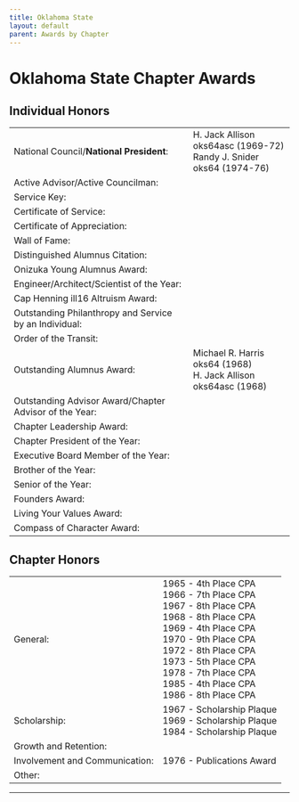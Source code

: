 ```yaml
---
title: Oklahoma State
layout: default
parent: Awards by Chapter
---
```


<link rel="stylesheet" href="{{ '/assets/css/by_chapter.css' | relative_url }}">

# Oklahoma State Chapter Awards

## Individual Honors

<table>
<tbody>

<tr>
<td>National Council/<b>National President</b>:</td>
<td>H. Jack Allison oks64asc (1969-72)
<br>Randy J. Snider oks64 (1974-76)
</td></tr>

<tr>
<td>Active Advisor/Active Councilman:</td>
<td>
</td></tr>

<tr>
<td>Service Key:</td>
<td>
</td></tr>

<tr>
<td>Certificate of Service:</td>
<td>
</td></tr>

<tr>
<td>Certificate of Appreciation:</td>
<td>
</td></tr>

<tr>
<td>Wall of Fame:</td>
<td>
</td></tr>

<tr>
<td>Distinguished Alumnus Citation:</td>
<td>
</td></tr>

<tr>
<td>Onizuka Young Alumnus Award:</td>
<td>
</td></tr>

<tr>
<td>Engineer/Architect/Scientist of the Year:</td>
<td>
</td></tr>

<tr>
<td>Cap Henning ill16 Altruism Award:</td>
<td>
</td></tr>

<tr>
<td>Outstanding Philanthropy and Service by an Individual:</td>
<td>
</td></tr>

<tr>
<td>Order of the Transit:</td>
<td>
</td></tr>

<tr>
<td>Outstanding Alumnus Award:</td>
<td>Michael R. Harris oks64 (1968)
<br>H. Jack Allison oks64asc (1968)
</td></tr>

<tr>
<td>Outstanding Advisor Award/Chapter Advisor of the Year:</td>
<td>
</td></tr>

<tr>
<td>Chapter Leadership Award:</td>
<td>
</td></tr>

<tr>
<td>Chapter President of the Year:</td>
<td>
</td></tr>

<tr>
<td>Executive Board Member of the Year:</td>
<td>
</td></tr>

<tr>
<td>Brother of the Year:</td>
<td>
</td></tr>

<tr>
<td>Senior of the Year:</td>
<td>
</td></tr>

<tr>
<td>Founders Award:</td>
<td>
</td></tr>

<tr>
<td>Living Your Values Award:</td>
<td>
</td></tr>

<tr>
<td>Compass of Character Award:</td>
<td>
</td></tr>

</tbody>
</table>

## Chapter Honors

<table>
<tbody>

<tr>
<td>General:</td>
<td>1965 - 4th Place CPA
<br>1966 - 7th Place CPA
<br>1967 - 8th Place CPA
<br>1968 - 8th Place CPA
<br>1969 - 4th Place CPA
<br>1970 - 9th Place CPA
<br>1972 - 8th Place CPA
<br>1973 - 5th Place CPA
<br>1978 - 7th Place CPA
<br>1985 - 4th Place CPA
<br>1986 - 8th Place CPA
</td></tr>

<tr>
<td>Scholarship:</td>
<td>1967 - Scholarship Plaque
<br>1969 - Scholarship Plaque
<br>1984 - Scholarship Plaque
</td></tr>

<tr>
<td>Growth and Retention:</td>
<td>
</td></tr>

<tr>
<td>Involvement and Communication:</td>
<td>1976 - Publications Award
</td></tr>

<tr>
<td>Other:</td>
<td>
</td></tr>

</tbody>
</table>

---
